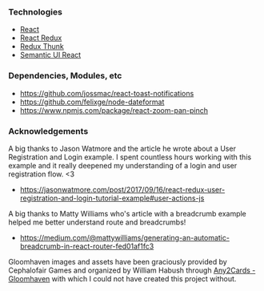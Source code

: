 ### Technologies

- [React](https://github.com/facebook/react)
- [React Redux](https://github.com/reduxjs/react-redux)
- [Redux Thunk](https://github.com/reduxjs/redux-thunk)
- [Semantic UI React](https://github.com/Semantic-Org/Semantic-UI-React)

### Dependencies, Modules, etc

- https://github.com/jossmac/react-toast-notifications
- https://github.com/felixge/node-dateformat
- https://www.npmjs.com/package/react-zoom-pan-pinch

### Acknowledgements

A big thanks to Jason Watmore and the article he wrote about a User Registration and Login example. I spent countless hours working with this example and it really deepened my understanding of a login and user registration flow. <3

- https://jasonwatmore.com/post/2017/09/16/react-redux-user-registration-and-login-tutorial-example#user-actions-js

A big thanks to Matty Williams who's article with a breadcrumb example helped me better understand route and breadcrumbs!

- https://medium.com/@mattywilliams/generating-an-automatic-breadcrumb-in-react-router-fed01af1fc3

Gloomhaven images and assets have been graciously provided by Cephalofair Games and organized by William Habush through [Any2Cards - Gloomhaven](https://github.com/any2cards/gloomhaven) with which I could not have created this project without.
